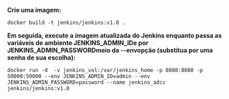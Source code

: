 **Crie uma imagem:**

```
docker build -t jenkins/jenkins:v1.0 .
```

**Em seguida, execute a imagem atualizada do Jenkins enquanto passa as variáveis ​​de ambiente JENKINS_ADMIN_IDe por JENKINS_ADMIN_PASSWORDmeio da --envopção (substitua <password> por uma senha de sua escolha):**

```
docker run -d  -v jenkins_vol:/var/jenkins_home -p 8080:8080 -p 50000:50000 --env JENKINS_ADMIN_ID=admin --env JENKINS_ADMIN_PASSWORD=password --name jenkins_adcc jenkins/jenkins:v1.0
```
